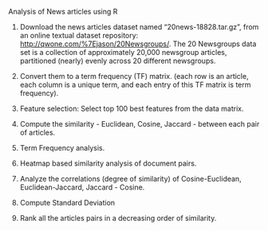 Analysis of News articles using R

1. Download the news articles dataset named “20news-18828.tar.gz”, from an online textual
dataset repository: http://qwone.com/%7Ejason/20Newsgroups/. The 20 Newsgroups data set is a
collection of approximately 20,000 newsgroup articles, partitioned (nearly) evenly across 20
different newsgroups.

2. Convert them to a term frequency (TF) matrix. (each row is an article, each column is a unique term, and each entry of this TF matrix is term frequency).

3. Feature selection: Select top 100 best features from the data matrix.

4. Compute the similarity - Euclidean, Cosine, Jaccard - between each pair of articles. 

5. Term Frequency analysis.

6. Heatmap based similarity analysis of document pairs.

7. Analyze the correlations (degree of similarity) of Cosine-Euclidean, Euclidean-Jaccard, Jaccard - Cosine.

8. Compute Standard Deviation

9. Rank all the articles pairs in a decreasing order of similarity.



